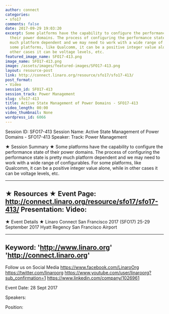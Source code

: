 ```yaml
---
author: connect
categories:
- sfo17
comments: false
date: 2017-09-29 19:03:20
excerpt: Some platforms have the capability to configure the performance state of
  their power domains. The process of configuring the performance state is pretty
  much platform dependent and we may need to work with a wide range of configurables.  For
  some platforms, like Qualcomm, it can be a positive integer value alone, while in
  other cases it can be voltage levels, etc.
featured_image_name: SFO17-413.png
image_name: SFO17-413.png
image: /assets/images/featured-images/SFO17-413.png
layout: resource-post
link: http://connect.linaro.org/resource/sfo17/sfo17-413/
post_format:
- Video
session_id: SFO17-413
session_track: Power Management
slug: sfo17-413
title: Active State Management of Power Domains - SFO17-413
video_length: 00:00
video_thumbnail: None
wordpress_id: 6066
---
```


Session ID: SFO17-413
Session Name: Active State Management of Power Domains - SFO17-413
Speaker:
Track: Power Management


★ Session Summary ★
Some platforms have the capability to configure the performance state of their power domains. The process of configuring the performance state is pretty much platform dependent and we may need to work with a wide range of configurables.  For some platforms, like Qualcomm, it can be a positive integer value alone, while in other cases it can be voltage levels, etc.

---------------------------------------------------
★ Resources ★
Event Page: http://connect.linaro.org/resource/sfo17/sfo17-413/
Presentation:
Video:
 ---------------------------------------------------

★ Event Details ★
Linaro Connect San Francisco 2017 (SFO17)
25-29 September 2017
Hyatt Regency San Francisco Airport

---------------------------------------------------
Keyword:
'http://www.linaro.org'
'http://connect.linaro.org'
---------------------------------------------------
Follow us on Social Media
https://www.facebook.com/LinaroOrg
https://twitter.com/linaroorg
https://www.youtube.com/user/linaroorg?sub_confirmation=1
https://www.linkedin.com/company/1026961

Event Date: 28 Sept 2017

Speakers: 

Position: